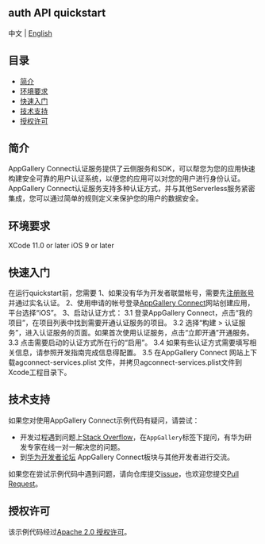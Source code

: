 ## auth API quickstart
中文 | [English]()

## 目录

- [简介](#简介)
- [环境要求](#环境要求)
- [快速入门](#快速入门)
- [技术支持](#技术支持)
- [授权许可](#授权许可)

## 简介
AppGallery Connect认证服务提供了云侧服务和SDK，可以帮您为您的应用快速构建安全可靠的用户认证系统，以便您的应用可以对您的用户进行身份认证。
AppGallery Connect认证服务支持多种认证方式，并与其他Serverless服务紧密集成，您可以通过简单的规则定义来保护您的用户的数据安全。

## 环境要求
XCode 11.0 or later
iOS 9 or later
	
## 快速入门

在运行quickstart前，您需要
1、如果没有华为开发者联盟帐号，需要先[注册账号](https://developer.huawei.com/consumer/en/doc/start/registration-and-verification-0000001053628148)并通过实名认证。
2、使用申请的帐号登录[AppGallery Connect](https://developer.huawei.com/consumer/cn/doc/development/AppGallery-connect-Guides/agc-get-started)网站创建应用，平台选择“iOS”。
3、启动认证方式：
      3.1 登录AppGallery Connect，点击“我的项目”，在项目列表中找到需要开通认证服务的项目。
      3.2 选择“构建 > 认证服务”，进入认证服务的页面。如果首次使用认证服务，点击“立即开通”开通服务。
      3.3 点击需要启动的认证方式所在行的“启用”。
      3.4 如果有些认证方式需要填写相关信息，请参照开发指南完成信息得配置。
      3.5 在AppGallery Connect 网站上下载agconnect-services.plist 文件，并拷贝agconnect-services.plist文件到Xcode工程目录下。
## 技术支持

如果您对使用AppGallery Connect示例代码有疑问，请尝试：

- 开发过程遇到问题上[Stack Overflow](https://stackoverflow.com/questions/tagged/appgallery-connect)，在`AppGallery`标签下提问，有华为研发专家在线一对一解决您的问题。
- 到[华为开发者论坛](https://forums.developer.huawei.com/forumPortal/en/home?fid=0101188387844930001) AppGallery Connect板块与其他开发者进行交流。

如果您在尝试示例代码中遇到问题，请向仓库提交[issue](https://github.com/AppGalleryConnect/agc-ios-demos/issues)，也欢迎您提交[Pull Request](https://github.com/AppGalleryConnect/agc-ios-demos/pulls)。

## 授权许可
该示例代码经过[Apache 2.0 授权许可](http://www.apache.org/licenses/LICENSE-2.0)。
